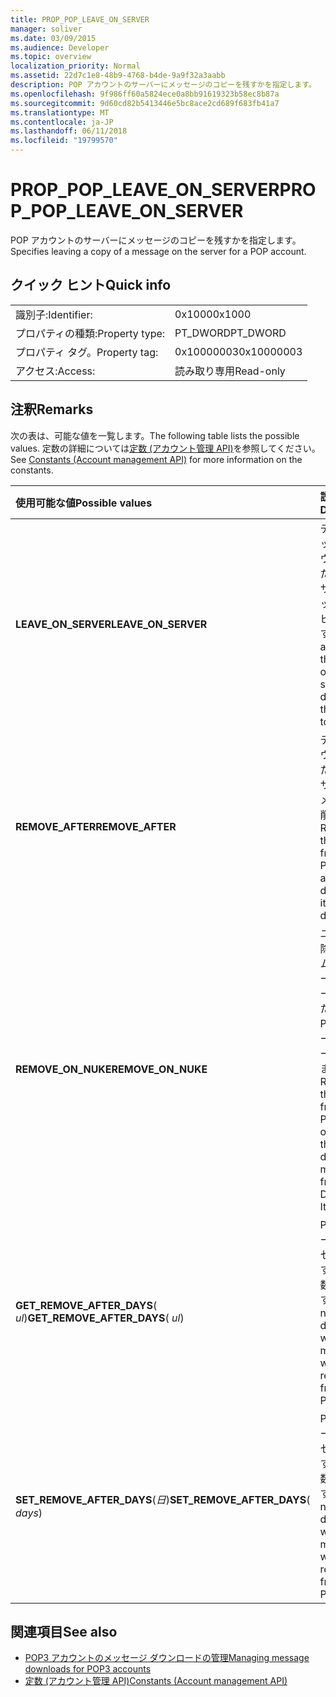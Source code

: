 ```yaml
---
title: PROP_POP_LEAVE_ON_SERVER
manager: soliver
ms.date: 03/09/2015
ms.audience: Developer
ms.topic: overview
localization_priority: Normal
ms.assetid: 22d7c1e8-48b9-4768-b4de-9a9f32a3aabb
description: POP アカウントのサーバーにメッセージのコピーを残すかを指定します。
ms.openlocfilehash: 9f986ff60a5824ece0a8bb91619323b58ec8b87a
ms.sourcegitcommit: 9d60cd82b5413446e5bc8ace2cd689f683fb41a7
ms.translationtype: MT
ms.contentlocale: ja-JP
ms.lasthandoff: 06/11/2018
ms.locfileid: "19799570"
---
```

# <a name="proppopleaveonserver"></a><span data-ttu-id="a8180-103">PROP_POP_LEAVE_ON_SERVER</span><span class="sxs-lookup"><span data-stu-id="a8180-103">PROP_POP_LEAVE_ON_SERVER</span></span>

<span data-ttu-id="a8180-104">POP アカウントのサーバーにメッセージのコピーを残すかを指定します。</span><span class="sxs-lookup"><span data-stu-id="a8180-104">Specifies leaving a copy of a message on the server for a POP account.</span></span>
  
## <a name="quick-info"></a><span data-ttu-id="a8180-105">クイック ヒント</span><span class="sxs-lookup"><span data-stu-id="a8180-105">Quick info</span></span>

|||
|:-----|:-----|
|<span data-ttu-id="a8180-106">識別子:</span><span class="sxs-lookup"><span data-stu-id="a8180-106">Identifier:</span></span>  <br/> |<span data-ttu-id="a8180-107">0x1000</span><span class="sxs-lookup"><span data-stu-id="a8180-107">0x1000</span></span>  <br/> |
|<span data-ttu-id="a8180-108">プロパティの種類:</span><span class="sxs-lookup"><span data-stu-id="a8180-108">Property type:</span></span>  <br/> |<span data-ttu-id="a8180-109">PT_DWORD</span><span class="sxs-lookup"><span data-stu-id="a8180-109">PT_DWORD</span></span>  <br/> |
|<span data-ttu-id="a8180-110">プロパティ タグ。</span><span class="sxs-lookup"><span data-stu-id="a8180-110">Property tag:</span></span>  <br/> |<span data-ttu-id="a8180-111">0x10000003</span><span class="sxs-lookup"><span data-stu-id="a8180-111">0x10000003</span></span>  <br/> |
|<span data-ttu-id="a8180-112">アクセス:</span><span class="sxs-lookup"><span data-stu-id="a8180-112">Access:</span></span>  <br/> |<span data-ttu-id="a8180-113">読み取り専用</span><span class="sxs-lookup"><span data-stu-id="a8180-113">Read-only</span></span>  <br/> |
   
## <a name="remarks"></a><span data-ttu-id="a8180-114">注釈</span><span class="sxs-lookup"><span data-stu-id="a8180-114">Remarks</span></span>

<span data-ttu-id="a8180-115">次の表は、可能な値を一覧します。</span><span class="sxs-lookup"><span data-stu-id="a8180-115">The following table lists the possible values.</span></span> <span data-ttu-id="a8180-116">定数の詳細については[定数 (アカウント管理 API)](constants-account-management-api.md)を参照してください。</span><span class="sxs-lookup"><span data-stu-id="a8180-116">See [Constants (Account management API)](constants-account-management-api.md) for more information on the constants.</span></span> 
  
|<span data-ttu-id="a8180-117">**使用可能な値**</span><span class="sxs-lookup"><span data-stu-id="a8180-117">**Possible values**</span></span>|<span data-ttu-id="a8180-118">**説明**</span><span class="sxs-lookup"><span data-stu-id="a8180-118">**Description**</span></span>|
|:-----|:-----|
|<span data-ttu-id="a8180-119">**LEAVE_ON_SERVER**</span><span class="sxs-lookup"><span data-stu-id="a8180-119">**LEAVE_ON_SERVER**</span></span> <br/> |<span data-ttu-id="a8180-120">デバイスにメッセージをダウンロードした後、POP サーバーにメッセージのコピーを残します。</span><span class="sxs-lookup"><span data-stu-id="a8180-120">Leaves a copy of the message on the POP server after downloading the message to a device.</span></span>  <br/> |
|<span data-ttu-id="a8180-121">**REMOVE_AFTER**</span><span class="sxs-lookup"><span data-stu-id="a8180-121">**REMOVE_AFTER**</span></span> <br/> |<span data-ttu-id="a8180-122">デバイスにダウンロードした後、POP サーバーからメッセージを削除します。</span><span class="sxs-lookup"><span data-stu-id="a8180-122">Removes the message from the POP server after downloading it to a device.</span></span>  <br/> |
|<span data-ttu-id="a8180-123">**REMOVE_ON_NUKE**</span><span class="sxs-lookup"><span data-stu-id="a8180-123">**REMOVE_ON_NUKE**</span></span> <br/> |<span data-ttu-id="a8180-124">ユーザーが削除済みアイテム フォルダーからメッセージを削除した後にのみ、POP サーバーからメッセージを削除します。</span><span class="sxs-lookup"><span data-stu-id="a8180-124">Removes the message from the POP server only after the user deletes the message from the Deleted Items folder.</span></span>  <br/> |
|<span data-ttu-id="a8180-125">**GET_REMOVE_AFTER_DAYS**( _ul_)</span><span class="sxs-lookup"><span data-stu-id="a8180-125">**GET_REMOVE_AFTER_DAYS**( _ul_)</span></span>  <br/> |<span data-ttu-id="a8180-126">POP サーバーから、メッセージを削除するまでの日数を取得します。</span><span class="sxs-lookup"><span data-stu-id="a8180-126">Gets the number of days after which the message will be removed from the POP server.</span></span>  <br/> |
|<span data-ttu-id="a8180-127">**SET_REMOVE_AFTER_DAYS**(_日_)</span><span class="sxs-lookup"><span data-stu-id="a8180-127">**SET_REMOVE_AFTER_DAYS**( _days_)</span></span>  <br/> |<span data-ttu-id="a8180-128">POP サーバーから、メッセージを削除するまでの日数を設定します。</span><span class="sxs-lookup"><span data-stu-id="a8180-128">Sets the number of days after which the message will be removed from the POP server.</span></span>  <br/> |
   
## <a name="see-also"></a><span data-ttu-id="a8180-129">関連項目</span><span class="sxs-lookup"><span data-stu-id="a8180-129">See also</span></span>

- [<span data-ttu-id="a8180-130">POP3 アカウントのメッセージ ダウンロードの管理</span><span class="sxs-lookup"><span data-stu-id="a8180-130">Managing message downloads for POP3 accounts</span></span>](managing-message-downloads-for-pop3-accounts.md) 
- [<span data-ttu-id="a8180-131">定数 (アカウント管理 API)</span><span class="sxs-lookup"><span data-stu-id="a8180-131">Constants (Account management API)</span></span>](constants-account-management-api.md)

